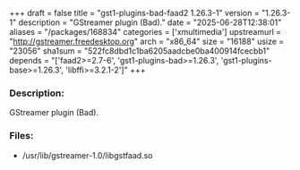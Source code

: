 +++
draft = false
title = "gst1-plugins-bad-faad2 1.26.3-1"
version = "1.26.3-1"
description = "GStreamer plugin (Bad)."
date = "2025-06-28T12:38:01"
aliases = "/packages/168834"
categories = ['xmultimedia']
upstreamurl = "http://gstreamer.freedesktop.org"
arch = "x86_64"
size = "16188"
usize = "23056"
sha1sum = "522fc8dbd1c1ba6205aadcbe0ba400914fcecbb1"
depends = "['faad2>=2.7-6', 'gst1-plugins-bad>=1.26.3', 'gst1-plugins-base>=1.26.3', 'libffi>=3.2.1-2']"
+++
### Description: 
GStreamer plugin (Bad).

### Files: 
* /usr/lib/gstreamer-1.0/libgstfaad.so

